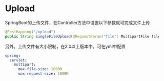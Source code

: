 # Upload

SpringBoot的上传文件，在Controller方法中设置以下参数就可完成文件上传

```java
@PostMapping("/upload") 
public String singleFileUpload(@RequestParam("file") MultipartFile file)
```

另外，上传文件有大小限制，在2.0以上版本中，可在yml中配置

```yaml
spring:
  servlet:
    multipart:
      max-file-size: 1000M
      max-request-size: 1000M
```



